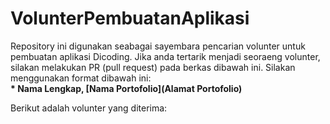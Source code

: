 # VolunterPembuatanAplikasi
Repository ini digunakan seabagai sayembara pencarian volunter untuk pembuatan aplikasi Dicoding. Jika anda tertarik menjadi seoraeng volunter, silakan melakukan PR (pull request) pada berkas dibawah ini. Silakan menggunakan format dibawah ini:  
**\* Nama Lengkap, [Nama Portofolio](Alamat Portofolio)**  

Berikut adalah volunter yang diterima:
